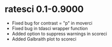 # ratesci 0.1-0.9000

* Fixed bug for contrast = "p" in moverci
* Fixed bug in tdasci wrapper function
* Added option to suppress warnings in scoreci
* Added Galbraith plot to scoreci

